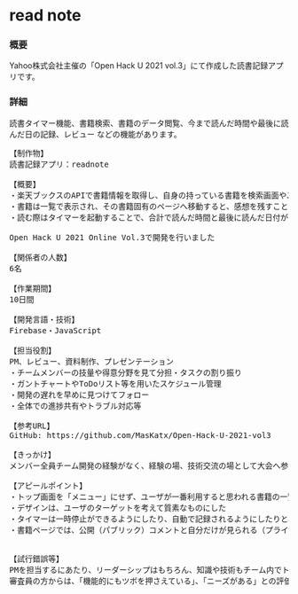 # read note
### 概要

Yahoo株式会社主催の「Open Hack U 2021 vol.3」にて作成した読書記録アプリです。

### 詳細

読書タイマー機能、書籍検索、書籍のデータ閲覧、今まで読んだ時間や最後に読んだ日の記録、レビュー などの機能があります。


<pre>
【制作物】
読書記録アプリ：readnote

【概要】
・楽天ブックスのAPIで書籍情報を取得し、自身の持っている書籍を検索画面やJANコードから追加可能
・書籍は一覧で表示され、その書籍固有のページへ移動すると、感想を残すことが可能
・読む際はタイマーを起動することで、合計で読んだ時間と最後に読んだ日付が自動的に記録される

Open Hack U 2021 Online Vol.3で開発を行いました

【関係者の人数】
6名

【作業期間】
10日間

【開発言語・技術】
Firebase・JavaScript

【担当役割】
PM、レビュー、資料制作、プレゼンテーション
・チームメンバーの技量や得意分野を見て分担・タスクの割り振り
・ガントチャートやToDoリスト等を用いたスケジュール管理
・開発の遅れを早めに見つけてフォロー
・全体での進捗共有やトラブル対応等

【参考URL】
GitHub: https://github.com/MasKatx/Open-Hack-U-2021-vol3

【きっかけ】
メンバー全員チーム開発の経験がなく、経験の場、技術交流の場として大会へ参加しました。「生活に根差したシステム」を作りたいという話題から電子書籍のアイデアが出て、開発に至りました。

【アピールポイント】
・トップ画面を「メニュー」にせず、ユーザが一番利用すると思われる書籍の一覧にした
・デザインは、ユーザのターゲットを考えて質素なものにした
・タイマーは一時停止ができるようにしたり、自動で記録されるようにしたりと、利便性を追求した
・書籍ページでは、公開（パブリック）コメントと自分だけが見られる（プライベート）コメントに分けた


【試行錯誤等】
PMを担当するにあたり、リーダーシップはもちろん、知識や技術もチーム内でトップレベルである必要がありました。Firebaseは私も無知でしたので、技術担当と共に学習を行い、GitHub等ツールの技術も身に着けました。その後メンバーに対して勉強会を開いたり、プルリクエストに対してレビューやテストをしたりと、技術面でもチーム内で貢献できたと考えております。
審査員の方からは、「機能的にもツボを押さえている」、「ニーズがある」との評価をいただきました。
</pre>

